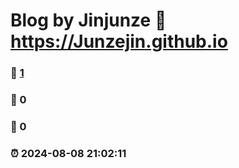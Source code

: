 # Blog by Jinjunze :link: https://Junzejin.github.io 
### :page_facing_up: [1](https://Junzejin.github.io/tag.html) 
### :speech_balloon: 0 
### :hibiscus: 0 
### :alarm_clock: 2024-08-08 21:02:11 
